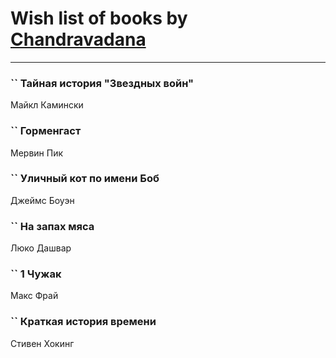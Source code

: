 # Wish list of books by [Chandravadana](https://plus.google.com/105866022348292919948)
---

### `` Тайная история "Звездных войн"
Майкл Камински

### `` Горменгаст
Мервин Пик

### `` Уличный кот по имени Боб
Джеймс Боуэн

### `` На запах мяса
Люко Дашвар

### `` 1 Чужак
Макс Фрай

### `` Краткая история времени
Стивен Хокинг

